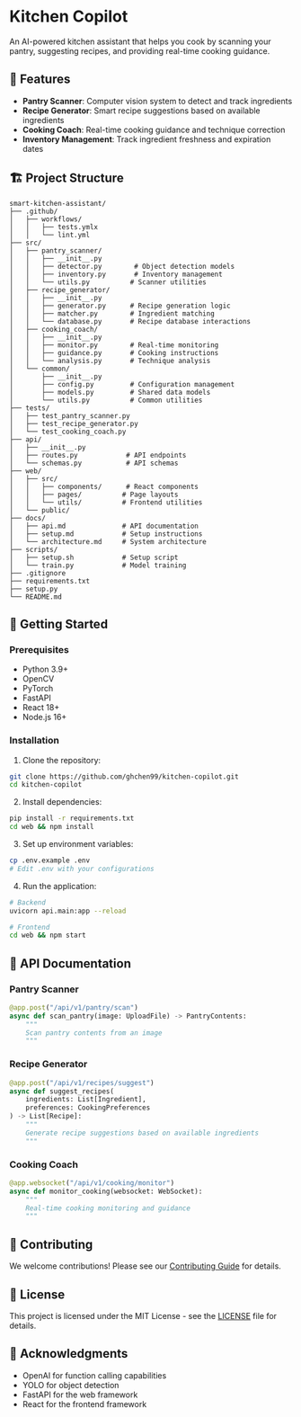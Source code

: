# Kitchen Copilot

An AI-powered kitchen assistant that helps you cook by scanning your pantry, suggesting recipes, and providing real-time cooking guidance.

## 🌟 Features
- **Pantry Scanner**: Computer vision system to detect and track ingredients
- **Recipe Generator**: Smart recipe suggestions based on available ingredients
- **Cooking Coach**: Real-time cooking guidance and technique correction
- **Inventory Management**: Track ingredient freshness and expiration dates

## 🏗️ Project Structure
```
smart-kitchen-assistant/
├── .github/
│   ├── workflows/
│   │   ├── tests.ymlx
│   │   └── lint.yml
├── src/
│   ├── pantry_scanner/
│   │   ├── __init__.py
│   │   ├── detector.py        # Object detection models
│   │   ├── inventory.py       # Inventory management
│   │   └── utils.py          # Scanner utilities
│   ├── recipe_generator/
│   │   ├── __init__.py
│   │   ├── generator.py      # Recipe generation logic
│   │   ├── matcher.py        # Ingredient matching
│   │   └── database.py       # Recipe database interactions
│   ├── cooking_coach/
│   │   ├── __init__.py
│   │   ├── monitor.py        # Real-time monitoring
│   │   ├── guidance.py       # Cooking instructions
│   │   └── analysis.py       # Technique analysis
│   └── common/
│       ├── __init__.py
│       ├── config.py         # Configuration management
│       ├── models.py         # Shared data models
│       └── utils.py          # Common utilities
├── tests/
│   ├── test_pantry_scanner.py
│   ├── test_recipe_generator.py
│   └── test_cooking_coach.py
├── api/
│   ├── __init__.py
│   ├── routes.py            # API endpoints
│   └── schemas.py           # API schemas
├── web/
│   ├── src/
│   │   ├── components/      # React components
│   │   ├── pages/          # Page layouts
│   │   └── utils/          # Frontend utilities
│   └── public/
├── docs/
│   ├── api.md              # API documentation
│   ├── setup.md            # Setup instructions
│   └── architecture.md     # System architecture
├── scripts/
│   ├── setup.sh            # Setup script
│   └── train.py            # Model training
├── .gitignore
├── requirements.txt
├── setup.py
└── README.md
```

## 🚀 Getting Started

### Prerequisites
- Python 3.9+
- OpenCV
- PyTorch
- FastAPI
- React 18+
- Node.js 16+

### Installation
1. Clone the repository:
```bash
git clone https://github.com/ghchen99/kitchen-copilot.git
cd kitchen-copilot
```

2. Install dependencies:
```bash
pip install -r requirements.txt
cd web && npm install
```

3. Set up environment variables:
```bash
cp .env.example .env
# Edit .env with your configurations
```

4. Run the application:
```bash
# Backend
uvicorn api.main:app --reload

# Frontend
cd web && npm start
```

## 📝 API Documentation

### Pantry Scanner
```python
@app.post("/api/v1/pantry/scan")
async def scan_pantry(image: UploadFile) -> PantryContents:
    """
    Scan pantry contents from an image
    """
```

### Recipe Generator
```python
@app.post("/api/v1/recipes/suggest")
async def suggest_recipes(
    ingredients: List[Ingredient],
    preferences: CookingPreferences
) -> List[Recipe]:
    """
    Generate recipe suggestions based on available ingredients
    """
```

### Cooking Coach
```python
@app.websocket("/api/v1/cooking/monitor")
async def monitor_cooking(websocket: WebSocket):
    """
    Real-time cooking monitoring and guidance
    """
```

## 🤝 Contributing
We welcome contributions! Please see our [Contributing Guide](CONTRIBUTING.md) for details.

## 📄 License
This project is licensed under the MIT License - see the [LICENSE](LICENSE) file for details.

## 🙏 Acknowledgments
- OpenAI for function calling capabilities
- YOLO for object detection
- FastAPI for the web framework
- React for the frontend framework
